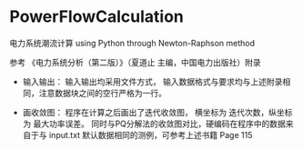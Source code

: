 # PowerFlowCalculation
电力系统潮流计算 using Python through Newton-Raphson method

参考 《电力系统分析（第二版）》（夏道止 主编，中国电力出版社）附录

* 输入输出： 
输入输出均采用文件方式，
输入数据格式与要求均与上述附录相同，注意数据块之间的空行严格为一行。

* 画收敛图： 
程序在计算之后画出了迭代收敛图，
横坐标为 迭代次数，纵坐标为 最大功率误差。
同时与PQ分解法的收敛图对比，硬编码在程序中的数据来自于与 input.txt 默认数据相同的测例，可参考上述书籍 Page 115